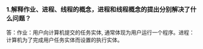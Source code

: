 ### 1.解释作业、进程、线程的概念，进程和线程概念的提出分别解决了什么问题？
答：作业：用户向计算机提交的任务实体, 通常体现为用户运行一个程序。进程：计算机为了完成用户任务实体而设置的执行实体。
    
